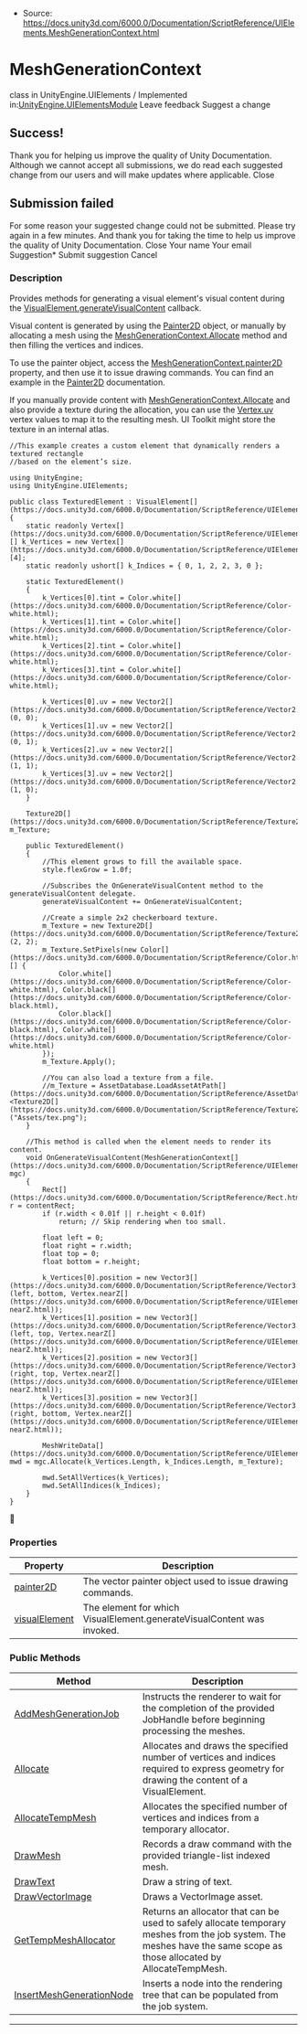 * Source: https://docs.unity3d.com/6000.0/Documentation/ScriptReference/UIElements.MeshGenerationContext.html

# MeshGenerationContext
class in UnityEngine.UIElements
/
Implemented in:[UnityEngine.UIElementsModule](https://docs.unity3d.com/6000.0/Documentation/ScriptReference/UnityEngine.UIElementsModule.html)
Leave feedback
Suggest a change
## Success!
Thank you for helping us improve the quality of Unity Documentation. Although we cannot accept all submissions, we do read each suggested change from our users and will make updates where applicable.
Close
## Submission failed
For some reason your suggested change could not be submitted. Please <a>try again</a> in a few minutes. And thank you for taking the time to help us improve the quality of Unity Documentation.
Close
Your name Your email Suggestion* Submit suggestion
Cancel
### Description
Provides methods for generating a visual element's visual content during the [VisualElement.generateVisualContent](https://docs.unity3d.com/6000.0/Documentation/ScriptReference/UIElements.VisualElement-generateVisualContent.html) callback. 
  
Visual content is generated by using the [Painter2D](https://docs.unity3d.com/6000.0/Documentation/ScriptReference/UIElements.Painter2D.html) object, or manually by allocating a mesh using the [MeshGenerationContext.Allocate](https://docs.unity3d.com/6000.0/Documentation/ScriptReference/UIElements.MeshGenerationContext.Allocate.html) method and then filling the vertices and indices.   
  
To use the painter object, access the [MeshGenerationContext.painter2D](https://docs.unity3d.com/6000.0/Documentation/ScriptReference/UIElements.MeshGenerationContext-painter2D.html) property, and then use it to issue drawing commands. You can find an example in the [Painter2D](https://docs.unity3d.com/6000.0/Documentation/ScriptReference/UIElements.Painter2D.html) documentation.   
  
If you manually provide content with [MeshGenerationContext.Allocate](https://docs.unity3d.com/6000.0/Documentation/ScriptReference/UIElements.MeshGenerationContext.Allocate.html) and also provide a texture during the allocation, you can use the [Vertex.uv](https://docs.unity3d.com/6000.0/Documentation/ScriptReference/UIElements.Vertex-uv.html) vertex values to map it to the resulting mesh. UI Toolkit might store the texture in an internal atlas.   
  
  

```
//This example creates a custom element that dynamically renders a textured rectangle 
//based on the element’s size.   
  
using UnityEngine;
using UnityEngine.UIElements;  
  
public class TexturedElement : VisualElement[](https://docs.unity3d.com/6000.0/Documentation/ScriptReference/UIElements.VisualElement.html)
{
    static readonly Vertex[](https://docs.unity3d.com/6000.0/Documentation/ScriptReference/UIElements.Vertex.html)[] k_Vertices = new Vertex[](https://docs.unity3d.com/6000.0/Documentation/ScriptReference/UIElements.Vertex.html)[4];
    static readonly ushort[] k_Indices = { 0, 1, 2, 2, 3, 0 };  
  
    static TexturedElement()
    {
        k_Vertices[0].tint = Color.white[](https://docs.unity3d.com/6000.0/Documentation/ScriptReference/Color-white.html);
        k_Vertices[1].tint = Color.white[](https://docs.unity3d.com/6000.0/Documentation/ScriptReference/Color-white.html);
        k_Vertices[2].tint = Color.white[](https://docs.unity3d.com/6000.0/Documentation/ScriptReference/Color-white.html);
        k_Vertices[3].tint = Color.white[](https://docs.unity3d.com/6000.0/Documentation/ScriptReference/Color-white.html);  
  
        k_Vertices[0].uv = new Vector2[](https://docs.unity3d.com/6000.0/Documentation/ScriptReference/Vector2.html)(0, 0);
        k_Vertices[1].uv = new Vector2[](https://docs.unity3d.com/6000.0/Documentation/ScriptReference/Vector2.html)(0, 1);
        k_Vertices[2].uv = new Vector2[](https://docs.unity3d.com/6000.0/Documentation/ScriptReference/Vector2.html)(1, 1);
        k_Vertices[3].uv = new Vector2[](https://docs.unity3d.com/6000.0/Documentation/ScriptReference/Vector2.html)(1, 0);
    }  
  
    Texture2D[](https://docs.unity3d.com/6000.0/Documentation/ScriptReference/Texture2D.html) m_Texture;  
  
    public TexturedElement()
    {
        //This element grows to fill the available space.
        style.flexGrow = 1.0f;
        
        //Subscribes the OnGenerateVisualContent method to the generateVisualContent delegate.
        generateVisualContent += OnGenerateVisualContent;  
  
        //Create a simple 2x2 checkerboard texture.
        m_Texture = new Texture2D[](https://docs.unity3d.com/6000.0/Documentation/ScriptReference/Texture2D.html)(2, 2);
        m_Texture.SetPixels(new Color[](https://docs.unity3d.com/6000.0/Documentation/ScriptReference/Color.html)[] {
            Color.white[](https://docs.unity3d.com/6000.0/Documentation/ScriptReference/Color-white.html), Color.black[](https://docs.unity3d.com/6000.0/Documentation/ScriptReference/Color-black.html),
            Color.black[](https://docs.unity3d.com/6000.0/Documentation/ScriptReference/Color-black.html), Color.white[](https://docs.unity3d.com/6000.0/Documentation/ScriptReference/Color-white.html)
        });
        m_Texture.Apply();  
  
        //You can also load a texture from a file.
        //m_Texture = AssetDatabase.LoadAssetAtPath[](https://docs.unity3d.com/6000.0/Documentation/ScriptReference/AssetDatabase.LoadAssetAtPath.html)<Texture2D[](https://docs.unity3d.com/6000.0/Documentation/ScriptReference/Texture2D.html)>("Assets/tex.png");
    }  
  
    //This method is called when the element needs to render its content.
    void OnGenerateVisualContent(MeshGenerationContext[](https://docs.unity3d.com/6000.0/Documentation/ScriptReference/UIElements.MeshGenerationContext.html) mgc)
    {
        Rect[](https://docs.unity3d.com/6000.0/Documentation/ScriptReference/Rect.html) r = contentRect;
        if (r.width < 0.01f || r.height < 0.01f)
            return; // Skip rendering when too small.  
  
        float left = 0;
        float right = r.width;
        float top = 0;
        float bottom = r.height;  
  
        k_Vertices[0].position = new Vector3[](https://docs.unity3d.com/6000.0/Documentation/ScriptReference/Vector3.html)(left, bottom, Vertex.nearZ[](https://docs.unity3d.com/6000.0/Documentation/ScriptReference/UIElements.Vertex-nearZ.html));
        k_Vertices[1].position = new Vector3[](https://docs.unity3d.com/6000.0/Documentation/ScriptReference/Vector3.html)(left, top, Vertex.nearZ[](https://docs.unity3d.com/6000.0/Documentation/ScriptReference/UIElements.Vertex-nearZ.html));
        k_Vertices[2].position = new Vector3[](https://docs.unity3d.com/6000.0/Documentation/ScriptReference/Vector3.html)(right, top, Vertex.nearZ[](https://docs.unity3d.com/6000.0/Documentation/ScriptReference/UIElements.Vertex-nearZ.html));
        k_Vertices[3].position = new Vector3[](https://docs.unity3d.com/6000.0/Documentation/ScriptReference/Vector3.html)(right, bottom, Vertex.nearZ[](https://docs.unity3d.com/6000.0/Documentation/ScriptReference/UIElements.Vertex-nearZ.html));  
  
        MeshWriteData[](https://docs.unity3d.com/6000.0/Documentation/ScriptReference/UIElements.MeshWriteData.html) mwd = mgc.Allocate(k_Vertices.Length, k_Indices.Length, m_Texture);  
  
        mwd.SetAllVertices(k_Vertices);
        mwd.SetAllIndices(k_Indices);
    }
}

```

### Properties
Property | Description  
---|---  
[painter2D](https://docs.unity3d.com/6000.0/Documentation/ScriptReference/UIElements.MeshGenerationContext-painter2D.html) |  The vector painter object used to issue drawing commands.   
[visualElement](https://docs.unity3d.com/6000.0/Documentation/ScriptReference/UIElements.MeshGenerationContext-visualElement.html) |  The element for which VisualElement.generateVisualContent was invoked.   
### Public Methods
Method | Description  
---|---  
[AddMeshGenerationJob](https://docs.unity3d.com/6000.0/Documentation/ScriptReference/UIElements.MeshGenerationContext.AddMeshGenerationJob.html) |  Instructs the renderer to wait for the completion of the provided JobHandle before beginning processing the meshes.   
[Allocate](https://docs.unity3d.com/6000.0/Documentation/ScriptReference/UIElements.MeshGenerationContext.Allocate.html) |  Allocates and draws the specified number of vertices and indices required to express geometry for drawing the content of a VisualElement.   
[AllocateTempMesh](https://docs.unity3d.com/6000.0/Documentation/ScriptReference/UIElements.MeshGenerationContext.AllocateTempMesh.html) |  Allocates the specified number of vertices and indices from a temporary allocator.   
[DrawMesh](https://docs.unity3d.com/6000.0/Documentation/ScriptReference/UIElements.MeshGenerationContext.DrawMesh.html) |  Records a draw command with the provided triangle-list indexed mesh.   
[DrawText](https://docs.unity3d.com/6000.0/Documentation/ScriptReference/UIElements.MeshGenerationContext.DrawText.html) |  Draw a string of text.   
[DrawVectorImage](https://docs.unity3d.com/6000.0/Documentation/ScriptReference/UIElements.MeshGenerationContext.DrawVectorImage.html) |  Draws a VectorImage asset.   
[GetTempMeshAllocator](https://docs.unity3d.com/6000.0/Documentation/ScriptReference/UIElements.MeshGenerationContext.GetTempMeshAllocator.html) |  Returns an allocator that can be used to safely allocate temporary meshes from the job system. The meshes have the same scope as those allocated by AllocateTempMesh.   
[InsertMeshGenerationNode](https://docs.unity3d.com/6000.0/Documentation/ScriptReference/UIElements.MeshGenerationContext.InsertMeshGenerationNode.html) |  Inserts a node into the rendering tree that can be populated from the job system.   
* * *
